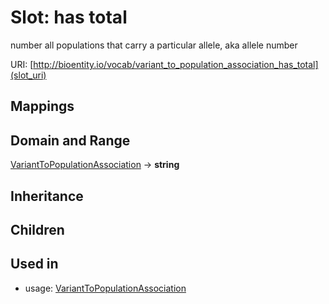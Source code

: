 # Slot: has total


number all populations that carry a particular allele, aka allele number

URI: [http://bioentity.io/vocab/variant_to_population_association_has_total](slot_uri)
## Mappings

## Domain and Range

[VariantToPopulationAssociation](VariantToPopulationAssociation.md) -> **string**
## Inheritance

## Children

## Used in

 *  usage: [VariantToPopulationAssociation](VariantToPopulationAssociation.md)
